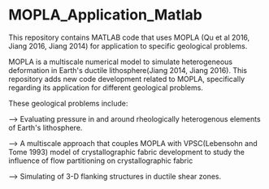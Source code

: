 # MOPLA_Application_Matlab
This repository contains MATLAB code that uses MOPLA (Qu et al 2016, Jiang 2016, Jiang 2014) for application to specific geological problems.


MOPLA is a multiscale numerical model to simulate heterogeneous deformation in Earth's ductile lithosphere(Jiang 2014, Jiang 2016). This repository
adds new code development related to MOPLA, specifically regarding its application for different geological problems.

These geological problems include:

--> Evaluating pressure in and around rheologically heterogenous elements of Earth's lithosphere.

--> A multiscale approach that couples MOPLA with VPSC(Lebensohn and Tome 1993) model of crystallographic fabric development 
    to study the influence of flow partitioning on crystallographic fabric

--> Simulating of 3-D flanking structures in ductile shear zones.
